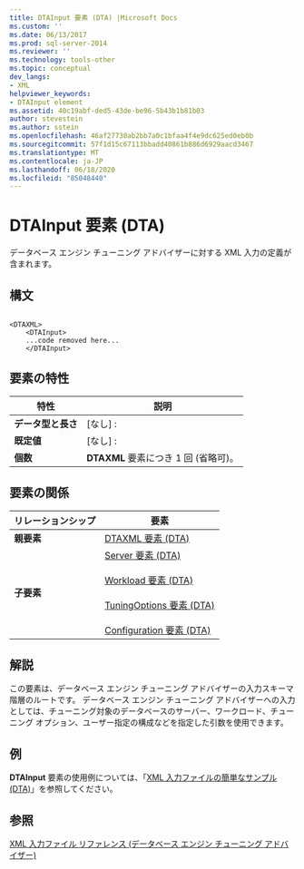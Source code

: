 ```yaml
---
title: DTAInput 要素 (DTA) |Microsoft Docs
ms.custom: ''
ms.date: 06/13/2017
ms.prod: sql-server-2014
ms.reviewer: ''
ms.technology: tools-other
ms.topic: conceptual
dev_langs:
- XML
helpviewer_keywords:
- DTAInput element
ms.assetid: 40c19abf-ded5-43de-be96-5b43b1b81b03
author: stevestein
ms.author: sstein
ms.openlocfilehash: 46af27730ab2bb7a0c1bfaa4f4e9dc625ed0eb0b
ms.sourcegitcommit: 57f1d15c67113bbadd40861b886d6929aacd3467
ms.translationtype: MT
ms.contentlocale: ja-JP
ms.lasthandoff: 06/18/2020
ms.locfileid: "85048440"
---
```

# <a name="dtainput-element-dta"></a>DTAInput 要素 (DTA)
  データベース エンジン チューニング アドバイザーに対する XML 入力の定義が含まれます。  
  
## <a name="syntax"></a>構文  
  
```  
  
<DTAXML>  
    <DTAInput>  
    ...code removed here...  
    </DTAInput>  
```  
  
## <a name="element-characteristics"></a>要素の特性  
  
|特性|説明|  
|---------------------|-----------------|  
|**データ型と長さ**|[なし] :|  
|**既定値**|[なし] :|  
|**個数**|**DTAXML** 要素につき 1 回 (省略可)。|  
  
## <a name="element-relationships"></a>要素の関係  
  
|リレーションシップ|要素|  
|------------------|--------------|  
|**親要素**|[DTAXML 要素 &#40;DTA&#41;](dtaxml-element-dta.md)|  
|**子要素**|[Server 要素 &#40;DTA&#41;](server-element-dta.md)<br /><br /> [Workload 要素 &#40;DTA&#41;](workload-element-dta.md)<br /><br /> [TuningOptions 要素 &#40;DTA&#41;](tuningoptions-element-dta.md)<br /><br /> [Configuration 要素 &#40;DTA&#41;](configuration-element-dta.md)|  
  
## <a name="remarks"></a>解説  
 この要素は、データベース エンジン チューニング アドバイザーの入力スキーマ階層のルートです。 データベース エンジン チューニング アドバイザーへの入力としては、チューニング対象のデータベースのサーバー、ワークロード、チューニング オプション、ユーザー指定の構成などを指定した引数を使用できます。  
  
## <a name="example"></a>例  
 **DTAInput** 要素の使用例については、「[XML 入力ファイルの簡単なサンプル &#40;DTA&#41;](simple-xml-input-file-sample-dta.md)」を参照してください。  
  
## <a name="see-also"></a>参照  
 [XML 入力ファイル リファレンス &#40;データベース エンジン チューニング アドバイザー&#41;](xml-input-file-reference-database-engine-tuning-advisor.md)  
  
  
